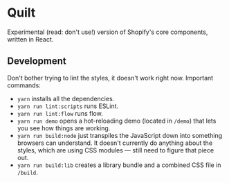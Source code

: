 # Quilt

Experimental (read: don't use!) version of Shopify's core components, written in React.

## Development

Don't bother trying to lint the styles, it doesn't work right now. Important commands:

- `yarn` installs all the dependencies.
- `yarn run lint:scripts` runs ESLint.
- `yarn run lint:flow` runs flow.
- `yarn run demo` opens a hot-reloading demo (located in `/demo`) that lets you see how things are working.
- `yarn run build:node` just transpiles the JavaScript down into something browsers can understand. It doesn't currently do anything about the styles, which are using CSS modules — still need to figure that piece out.
- `yarn run build:lib` creates a library bundle and a combined CSS file in `/build`.
